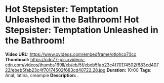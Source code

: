# Hot Stepsister: Temptation Unleashed in the Bathroom! Hot Stepsister: Temptation Unleashed in the Bathroom!

**Video URL:** https://www.xvideos.com/embedframe/otlohco70cc
**Thumbnail:** https://cdn77-pic.xvideos-cdn.com/videos/thumbs169ll/eb/eb/5f/ebeb5fab23c4f70174502f683cd40722/ebeb5fab23c4f70174502f683cd40722.28.jpg
**Duration:** 10:00
**Tags:** Anal, latina, creampie
**Description:** .